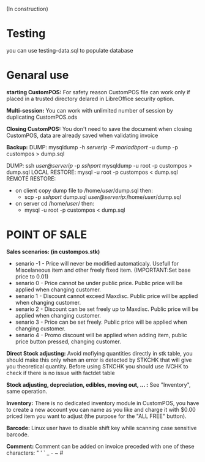 (In construction)

# Testing
you can use testing-data.sql to populate database

# Genaral use
**starting CustomPOS:** For safety reason CustomPOS file can work only if placed in a trusted directory delared in LibreOffice security option.

**Multi-session:** You can work with unlimited number of session by duplicating CustomPOS.ods

**Closing CustomPOS:** You don't need to save the document when closing CustomPOS, data are already saved when validating invoice

**Backup:**
DUMP:	mysqldump -h *serverip* -P *mariadbport* -u dump -p custompos > dump.sql

DUMP:	ssh *user@serverip* -p *sshport* mysqldump -u root -p custompos > dump.sql
LOCAL RESTORE:	mysql -u root -p custompos < dump.sql
REMOTE RESTORE:
- on client copy dump file to /home/*user*/dump.sql  then:
  - scp -p *sshport* dump.sql *user@serverip*:/home/*user*/dump.sql
- on server cd /home/*user*/  then:
  - mysql -u root -p custompos < dump.sql


# POINT OF SALE
**Sales scenarios: (in custompos.stk)**
- senario -1 - Price will never be modified automaticaly. Usefull for Miscelaneous item and other freely fixed item. (IMPORTANT:Set base price to 0.01)
- senario 0 - Price cannot be under public price. Public price will be applied when changing customer.
- senario 1 - Discount cannot exceed Maxdisc. Public price will be applied when changing customer.
- senario 2 - Discount can be set freely up to Maxdisc. Public price will be applied when changing customer.
- senario 3 - Price can be set freely. Public price will be applied when changing customer.
- senario 4 - Promo discount will be applied when adding item, public price button pressed, changing customer.

**Direct Stock adjusting:**  Avoid mofiying quantities directly in stk table, you should make this only when an error is detected by STKCHK that will give you theoretical quantity. Before using STKCHK you should use IVCHK to check if there is no issue with factdet table

**Stock adjusting, depreciation, edibles, moving out, ... :**  See "Inventory", same operation.

**Inventory:**  There is no dedicated inventory module in CustomPOS, you have to create a new account you can name as you like and charge it with $0.00 priced item you want to adjust (the purpose for the "ALL FREE" button).

**Barcode:**  Linux user have to disable shift key while scanning case sensitive barcode.

**Comment:**  Comment can be added on invoice preceded with one of these characters:  " ' ` _ - ~ #
